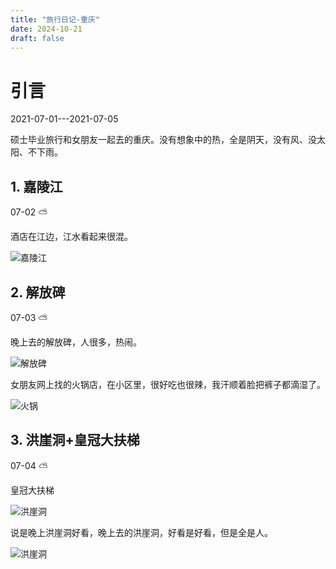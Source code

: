 ```yaml
---
title: "旅行日记-重庆"
date: 2024-10-21
draft: false
---
```

# 引言
2021-07-01---2021-07-05

硕士毕业旅行和女朋友一起去的重庆。没有想象中的热，全是阴天，没有风、没太阳、不下雨。

## 1. 嘉陵江

07-02 :partly_sunny:

酒店在江边，江水看起来很混。

![嘉陵江](/images/daily-travel/chongqing4.jpg)


## 2. 解放碑

07-03 :partly_sunny:

晚上去的解放碑，人很多，热闹。

![解放碑](/images/daily-travel/chongqing2.jpg)

女朋友网上找的火锅店，在小区里，很好吃也很辣，我汗顺着脸把裤子都滴湿了。

![火锅](/images/daily-travel/chongqing3.jpg)

## 3. 洪崖洞+皇冠大扶梯

07-04 :partly_sunny:

皇冠大扶梯

![洪崖洞](/images/daily-travel/chongqing1.jpg)

说是晚上洪崖洞好看，晚上去的洪崖洞，好看是好看，但是全是人。

![洪崖洞](/images/daily-travel/chongqing5.jpg)
